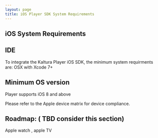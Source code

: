 ```yaml
---
layout: page
title: iOS Player SDK System Requirements
---
```



## iOS System Requirements 


## IDE 
To integrate the Kaltura Player iOS SDK, the minimum system requirments are:
OSX with Xcode 7+ 
  
## Minimum OS version 
Player supports iOS 8 and above 

Please refer to the Apple device matrix for device compliance.  


## Roadmap: ( TBD consider this section)
 Apple watch , apple TV   

